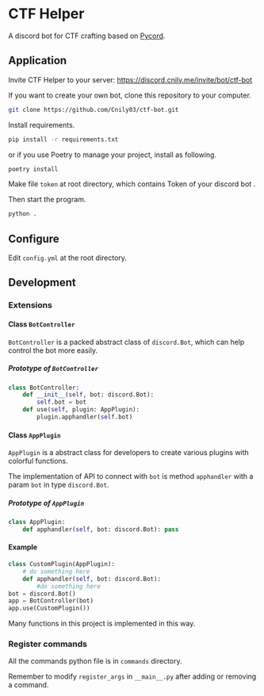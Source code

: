# CTF Helper

A discord bot for CTF crafting based on [Pycord](https://pycord.dev/github).

## Application

Invite CTF Helper to your server: https://discord.cnily.me/invite/bot/ctf-bot

If you want to create your own bot, clone this repository to your computer.

```bash
git clone https://github.com/Cnily03/ctf-bot.git
```

Install requirements.

```bash
pip install -r requirements.txt
```

or if you use Poetry to manage your project, install as following.

```bash
poetry install
```

Make file `token` at root directory, which contains Token of your discord bot .

Then start the program.

```bash
python .
```

## Configure

Edit `config.yml` at the root directory.

## Development

### Extensions

#### Class `BotController`

`BotController` is a packed abstract class of `discord.Bot`, which can help control the bot more easily.

##### Prototype of `BotController`

```python
class BotController:
    def __init__(self, bot: discord.Bot):
        self.bot = bot
    def use(self, plugin: AppPlugin):
        plugin.apphandler(self.bot)
```

#### Class `AppPlugin`

`AppPlugin` is a abstract class for developers to create various plugins with colorful functions.

The implementation of API to connect with `bot` is method `apphandler` with a param `bot` in type `discord.Bot`.

##### Prototype of `AppPlugin`

```python
class AppPlugin:
    def apphandler(self, bot: discord.Bot): pass
```

#### Example

```python
class CustomPlugin(AppPlugin):
    # do something here
    def apphandler(self, bot: discord.Bot):
        #do something here
bot = discord.Bot()
app = BotController(bot)
app.use(CustomPlugin())
```

Many functions in this project is implemented in this way.

### Register commands

All the commands python file is in `commands` directory.

Remember to modify `register_args` in `__main__.py` after adding  or removing a command.
